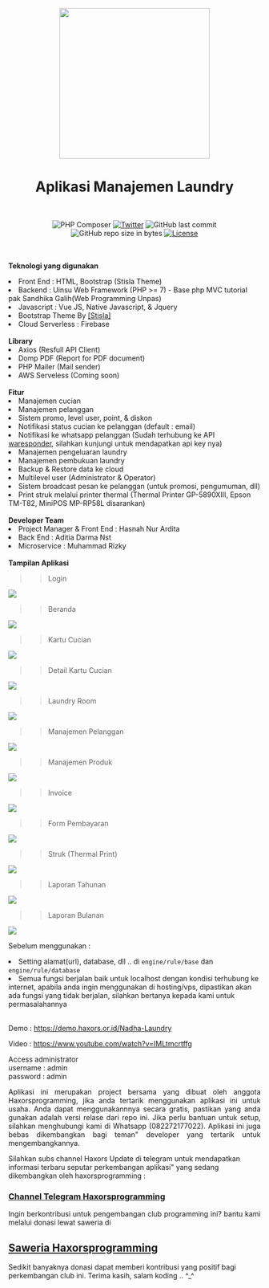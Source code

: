 <p align="center">
<img src='https://github.com/haxorsprogramming/Nadha-Laundry/blob/master/ladun/login/images/nadha_laundry.jpg?raw=true' width='300px'>
</p>
<h1 align="center">Aplikasi Manajemen Laundry</h1>
<br>
<span align="center">

![PHP Composer](https://github.com/haxorsprogramming/Nadha-Laundry/workflows/PHP%20Composer/badge.svg) [![Twitter](https://img.shields.io/twitter/follow/nadha_alditha.svg?style=social&label=Follow)](https://twitter.com/intent/follow?screen_name=nadha_alditha) ![GitHub last commit](https://img.shields.io/github/last-commit/haxorsprogramming/Nadha-Laundry.svg) ![GitHub repo size in bytes](https://img.shields.io/github/repo-size/badges/shields.svg) [![License](https://img.shields.io/github/license/haxorsprogramming/Nadha-Laundry.svg)](LICENSE)

</span>

<br/><br/>
<b>Teknologi yang digunakan</b>
<li>Front End : HTML, Bootstrap (Stisla Theme)</li>
<li>Backend : Uinsu Web Framework (PHP >= 7) - Base php MVC tutorial pak Sandhika Galih(Web Programming Unpas)</li>
<li>Javascript : Vue JS, Native Javascript, & Jquery</li>
<li>Bootstrap Theme By <a href='https://demo.getstisla.com/index.html'>[Stisla]</a></li>
<li>Cloud Serverless : Firebase</li>
<br/>
<b>Library</b>
<li>Axios (Resfull API Client)</li>
<li>Domp PDF (Report for PDF document)</li>
<li>PHP Mailer (Mail sender)</li>
<li>AWS Serveless (Coming soon)</li>
<br/>
<b>Fitur</b>
<li> Manajemen cucian</li>
<li> Manajemen pelanggan</li>
<li> Sistem promo, level user, point, & diskon</li>
<li> Notifikasi status cucian ke pelanggan (default : email)</li>
<li> Notifikasi ke whatsapp pelanggan (Sudah terhubung ke API <a href='https://waresponder.co.id'>waresponder</a>, silahkan kunjungi untuk mendapatkan api key nya)</li>
<li> Manajemen pengeluaran laundry</li>
<li> Manajemen pembukuan laundry</li>
<li> Backup & Restore data ke cloud</li>
<li> Multilevel user (Administrator & Operator)</li>
<li> Sistem broadcast pesan ke pelanggan (untuk promosi, pengumuman, dll)</li>
<li> Print struk melalui printer thermal (Thermal Printer GP-5890XIII, Epson TM-T82, MiniPOS MP-RP58L disarankan)</li>
<br/>
<b>Developer Team</b>
<li> Project Manager & Front End : Hasnah Nur Ardita</li>
<li> Back End : Aditia Darma Nst</li>
<li> Microservice : Muhammad Rizky</li>
<br/>
<b>Tampilan Aplikasi</b>
<br/>

>> Login

<img src='http://asset.justhasnah.my.id/screenshoot/Nadha_Laundry/login.png?raw=true'>

>> Beranda

<img src='http://asset.justhasnah.my.id/screenshoot/Nadha_Laundry/beranda.png?raw=true'>

>> Kartu Cucian

<img src='http://asset.justhasnah.my.id/screenshoot/Nadha_Laundry/kartu_laundry.png?raw=true'>

>> Detail Kartu Cucian 

<img src='http://asset.justhasnah.my.id/screenshoot/Nadha_Laundry/detail_kartu_laundry.png?raw=true'>

>> Laundry Room

<img src='http://asset.justhasnah.my.id/screenshoot/Nadha_Laundry/laundry_room.png?raw=true'>

>> Manajemen Pelanggan

<img src='http://asset.justhasnah.my.id/screenshoot/Nadha_Laundry/manajemen_pelanggan.png?raw=true'>

>> Manajemen Produk

<img src='http://asset.justhasnah.my.id/screenshoot/Nadha_Laundry/manajemen_produk.png?raw=true'>

>> Invoice

<img src='http://asset.justhasnah.my.id/screenshoot/Nadha_Laundry/invoice.png?raw=true'>

>> Form Pembayaran

<img src='http://asset.justhasnah.my.id/screenshoot/Nadha_Laundry/pembayaran.png?raw=true'>

>> Struk (Thermal Print)

<img src='http://asset.justhasnah.my.id/screenshoot/Nadha_Laundry/print_struk.png?raw=true'>

>> Laporan Tahunan

<img src='http://asset.justhasnah.my.id/screenshoot/Nadha_Laundry/laporan_tahunan.png?raw=true'>

>> Laporan Bulanan 

<img src='http://asset.justhasnah.my.id/screenshoot/Nadha_Laundry/laporan_bulanan.png?raw=true'>

<br/>

Sebelum menggunakan : <br/>
<li> Setting alamat(url), database, dll ..  di <code>engine/rule/base</code> dan <code>engine/rule/database</code> </li>
<li> Semua fungsi berjalan baik untuk localhost dengan kondisi terhubung ke internet, apabila anda ingin menggunakan di hosting/vps, dipastikan akan ada fungsi yang tidak berjalan, silahkan bertanya kepada kami untuk permasalahannya</li>
<br/>

Demo : https://demo.haxors.or.id/Nadha-Laundry

Video : https://www.youtube.com/watch?v=IMLtmcrtffg

Access administrator<br/>
username : admin<br/>
password : admin<br/>
<p align='justify'>
Aplikasi ini merupakan project bersama yang dibuat oleh anggota Haxorsprogramming, jika anda tertarik menggunakan aplikasi ini untuk usaha. Anda dapat menggunakannnya secara gratis, pastikan yang anda gunakan adalah versi relase dari repo ini. Jika perlu bantuan untuk setup, silahkan menghubungi kami di Whatsapp (082272177022). Aplikasi ini juga bebas dikembangkan bagi teman" developer yang tertarik untuk mengembangkannya.
</p>

Silahkan subs channel Haxors Update di telegram untuk mendapatkan informasi terbaru seputar perkembangan aplikasi" yang sedang dikembangkan oleh haxorsprogramming : 
<h3><a href='https://t.me/haxorsupdate'>Channel Telegram Haxorsprogramming</a></h3>

<p align='justify'>
Ingin berkontribusi untuk pengembangan club programming ini? bantu kami melalui donasi lewat saweria di <h2><a href='https://saweria.co/donate/haxorsprogramming'>Saweria Haxorsprogramming</a></h2>Sedikit banyaknya donasi dapat memberi kontribusi yang positif bagi perkembangan club ini. Terima kasih, salam koding .. ^_^
</p>
